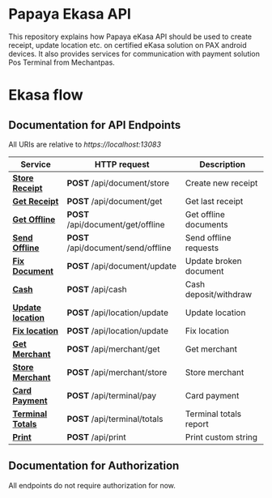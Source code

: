 # Papaya Ekasa API
This repository explains how Papaya eKasa API should be used to create receipt, update location etc. on certified eKasa solution on PAX android devices. It also provides services for communication with payment solution Pos Terminal from Mechantpas.

# Ekasa flow

## Documentation for API Endpoints

All URIs are relative to *https://localhost:13083*

Service | HTTP request | Description
------------- | ------------- | -------------
[**Store Receipt**](docs/DocumentApiStore.md#StoreDocument) | **POST** /api/document/store | Create new receipt
[**Get Receipt**](docs/DocumentApiGet.md#GetDocument) | **POST** /api/document/get | Get last receipt
[**Get Offline**](docs/DocumentApiGetOffline.md#GetOffline) | **POST** /api/document/get/offline | Get offline documents
[**Send Offline**](docs/DocumentApiSendOffline.md#SendOffline) | **POST** /api/document/send/offline | Send offline requests
[**Fix Document**](docs/DocumentApiFix.md#FixDocument) | **POST** /api/document/update | Update broken document
[**Cash**](docs/CashApi.md#CashRequest) | **POST** /api/cash | Cash deposit/withdraw
[**Update location**](docs/LocationApiUpdate.md#UpdateLocation) | **POST** /api/location/update | Update location
[**Fix location**](docs/LocationApiFix.md#FixLocation) | **POST** /api/location/update | Fix location
[**Get Merchant**](docs/MerchantApiGet.md#GetMerchant) | **POST** /api/merchant/get | Get merchant
[**Store Merchant**](docs/MerchantApiStore.md#StoreMerchant) | **POST** /api/merchant/store | Store merchant
[**Card Payment**](docs/TerminalCardPaymentApi.md#CardPayment) | **POST** /api/terminal/pay | Card payment
[**Terminal Totals**](docs/TerminalTotalsApi.md#Totals) | **POST** /api/terminal/totals | Terminal totals report
[**Print**](docs/CustomPrintApi.md#Print) | **POST** /api/print | Print custom string

## Documentation for Authorization

 All endpoints do not require authorization for now.


